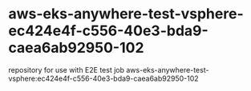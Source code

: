 # aws-eks-anywhere-test-vsphere-ec424e4f-c556-40e3-bda9-caea6ab92950-102
repository for use with E2E test job aws-eks-anywhere-test-vsphere:ec424e4f-c556-40e3-bda9-caea6ab92950-102

